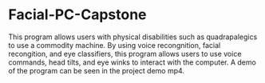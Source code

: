 # Facial-PC-Capstone
This program allows users with physical disabilities such as quadrapalegics to use a commodity machine. By using voice recongnition, facial recongition, and eye classifiers, this program allows users to use voice commands, head tilts, and eye winks to interact with the computer. A demo of the program can be seen in the project demo mp4.
